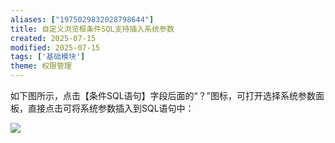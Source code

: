 ```yaml
---
aliases: ["1975029832028798644"]
title: 自定义浏览框条件SQL支持插入系统参数
created: 2025-07-15
modified: 2025-07-15
tags: ['基础模块']
theme: 权限管理
---
```


如下图所示，点击【条件SQL语句】字段后面的“？”图标，可打开选择系统参数面板，直接点击可将系统参数插入到SQL语句中：

![](5b0d339ae50fc8a0515d1e7b131b23b0.jpg)